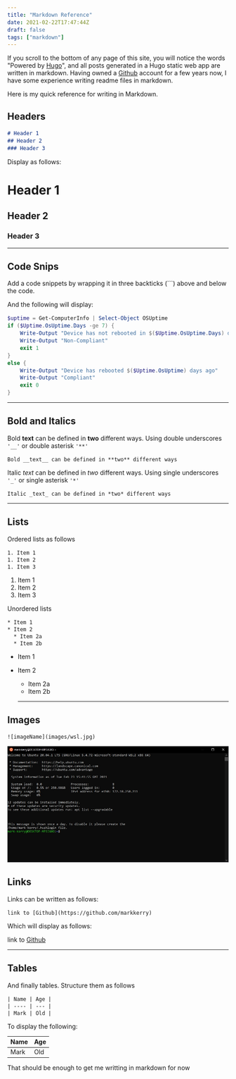 ```yaml
---
title: "Markdown Reference"
date: 2021-02-22T17:47:44Z
draft: false
tags: ["markdown"]
---
```


If you scroll to the bottom of any page of this site, you will notice the words "Powered by [Hugo](https://gohugo.io)", and all posts generated in a Hugo static web app are written in markdown. Having owned a [Github](https://github.com/markkerry) account for a few years now, I have some experience writing readme files in markdown. 

Here is my quick reference for writing in Markdown.

## Headers

```markdown
# Header 1
## Header 2
### Header 3
```

Display as follows:

# Header 1

## Header 2

### Header 3

---

## Code Snips

Add a code snippets by wrapping it in three backticks (```) above and below the code.

And the following will display:

```PowerShell
$uptime = Get-ComputerInfo | Select-Object OSUptime
if ($Uptime.OsUptime.Days -ge 7) {
    Write-Output "Device has not rebooted in $($Uptime.OsUptime.Days) days"
    Write-Output "Non-Compliant"
    exit 1
}
else {
    Write-Output "Device has rebooted $($Uptime.OsUptime) days ago"
    Write-Output "Compliant"
    exit 0
}
```

---

## Bold and Italics

Bold __text__ can be defined in **two** different ways. Using double underscores `'__'` or double asterisk `'**'`

```
Bold __text__ can be defined in **two** different ways
```

Italic _text_ can be defined in *two* different ways. Using single underscores `'_'` or single asterisk `'*'`

```
Italic _text_ can be defined in *two* different ways
```

---

## Lists

Ordered lists as follows

```
1. Item 1
1. Item 2
1. Item 3
```

1. Item 1
1. Item 2
1. Item 3


Unordered lists

```
* Item 1
* Item 2
  * Item 2a
  * Item 2b
```

* Item 1
* Item 2
  * Item 2a
  * Item 2b

  ---

## Images

```
![imageName](images/wsl.jpg)
```

![IMAGE](images/wsl.jpg)

## Links

Links can be written as follows:

```
link to [Github](https://github.com/markkerry)
```

Which will display as follows:

link to [Github](https://github.com/markkerry)

---

## Tables

And finally tables. Structure them as follows

```
| Name | Age |
| ---- | --- |
| Mark | Old |
```

To display the following:

| Name | Age |
| ---- | --- |
| Mark | Old |

That should be enough to get me writting in markdown for now
